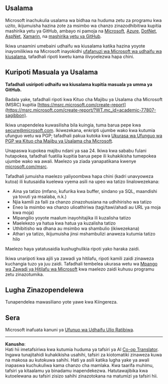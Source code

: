 <!--
CO_OP_TRANSLATOR_METADATA:
{
  "original_hash": "4ecc3bf2e27983d4c780be6f26ee6228",
  "translation_date": "2025-08-28T03:21:28+00:00",
  "source_file": "SECURITY.md",
  "language_code": "sw"
}
-->
## Usalama

Microsoft inachukulia usalama wa bidhaa na huduma zetu za programu kwa uzito, ikijumuisha hazina zote za msimbo wa chanzo zinazodhibitiwa kupitia mashirika yetu ya GitHub, ambayo ni pamoja na [Microsoft](https://github.com/Microsoft), [Azure](https://github.com/Azure), [DotNet](https://github.com/dotnet), [AspNet](https://github.com/aspnet), [Xamarin](https://github.com/xamarin), na [mashirika yetu ya GitHub](https://opensource.microsoft.com/?WT.mc_id=academic-77807-sagibbon).

Ikiwa unaamini umebaini udhaifu wa kiusalama katika hazina yoyote inayomilikiwa na Microsoft inayokidhi [ufafanuzi wa Microsoft wa udhaifu wa kiusalama](https://docs.microsoft.com/previous-versions/tn-archive/cc751383(v=technet.10)/?WT.mc_id=academic-77807-sagibbon), tafadhali ripoti kwetu kama ilivyoelezwa hapa chini.

## Kuripoti Masuala ya Usalama

**Tafadhali usiripoti udhaifu wa kiusalama kupitia masuala ya umma ya GitHub.**

Badala yake, tafadhali ripoti kwa Kituo cha Majibu ya Usalama cha Microsoft (MSRC) kupitia [https://msrc.microsoft.com/create-report](https://msrc.microsoft.com/create-report/?WT.mc_id=academic-77807-sagibbon).

Ikiwa unapendelea kuwasilisha bila kuingia, tuma barua pepe kwa [secure@microsoft.com](mailto:secure@microsoft.com). Ikiwezekana, enkripti ujumbe wako kwa kutumia ufunguo wetu wa PGP; tafadhali pakua kutoka kwa [Ukurasa wa Ufunguo wa PGP wa Kituo cha Majibu ya Usalama cha Microsoft](https://www.microsoft.com/msrc/pgp-key-msrc/?WT.mc_id=academic-77807-sagibbon).

Unapaswa kupokea majibu ndani ya saa 24. Ikiwa kwa sababu fulani hutapokea, tafadhali fuatilia kupitia barua pepe ili kuhakikisha tumepokea ujumbe wako wa awali. Maelezo ya ziada yanapatikana kwenye [microsoft.com/msrc](https://www.microsoft.com/msrc/?WT.mc_id=academic-77807-sagibbon).

Tafadhali jumuisha maelezo yaliyoombwa hapa chini (kadri unavyoweza kutoa) ili kutusaidia kuelewa vyema asili na upeo wa tatizo linalowezekana:

  * Aina ya tatizo (mfano, kufurika kwa buffer, sindano ya SQL, maandishi ya tovuti ya msalaba, n.k.)
  * Njia kamili za faili za chanzo zinazohusiana na udhihirisho wa tatizo
  * Eneo la msimbo wa chanzo ulioathiriwa (tagi/tawi/ahadi au URL ya moja kwa moja)
  * Mipangilio yoyote maalum inayohitajika ili kuzalisha tatizo
  * Maelekezo ya hatua kwa hatua ya kuzalisha tatizo
  * Uthibitisho wa dhana au msimbo wa shambulio (ikiwezekana)
  * Athari ya tatizo, ikijumuisha jinsi mshambulizi anaweza kutumia tatizo hilo

Maelezo haya yatatusaidia kushughulikia ripoti yako haraka zaidi.

Ikiwa unaripoti kwa ajili ya zawadi ya hitilafu, ripoti kamili zaidi zinaweza kuchangia tuzo ya juu zaidi. Tafadhali tembelea ukurasa wetu wa [Mpango wa Zawadi ya Hitilafu wa Microsoft](https://microsoft.com/msrc/bounty/?WT.mc_id=academic-77807-sagibbon) kwa maelezo zaidi kuhusu programu zetu zinazotumika.

## Lugha Zinazopendelewa

Tunapendelea mawasiliano yote yawe kwa Kiingereza.

## Sera

Microsoft inafuata kanuni ya [Ufunuo wa Udhaifu Ulio Ratibiwa](https://www.microsoft.com/msrc/cvd/?WT.mc_id=academic-77807-sagibbon).

---

**Kanusho**:  
Hati hii imetafsiriwa kwa kutumia huduma ya tafsiri ya AI [Co-op Translator](https://github.com/Azure/co-op-translator). Ingawa tunajitahidi kuhakikisha usahihi, tafsiri za kiotomatiki zinaweza kuwa na makosa au kutokuwa sahihi. Hati ya asili katika lugha yake ya awali inapaswa kuchukuliwa kama chanzo cha mamlaka. Kwa taarifa muhimu, tafsiri ya kitaalamu ya binadamu inapendekezwa. Hatutawajibika kwa kutoelewana au tafsiri zisizo sahihi zinazotokana na matumizi ya tafsiri hii.